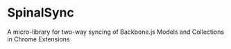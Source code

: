 SpinalSync
==========

A micro-library for two-way syncing of Backbone.js Models and Collections in Chrome Extensions
